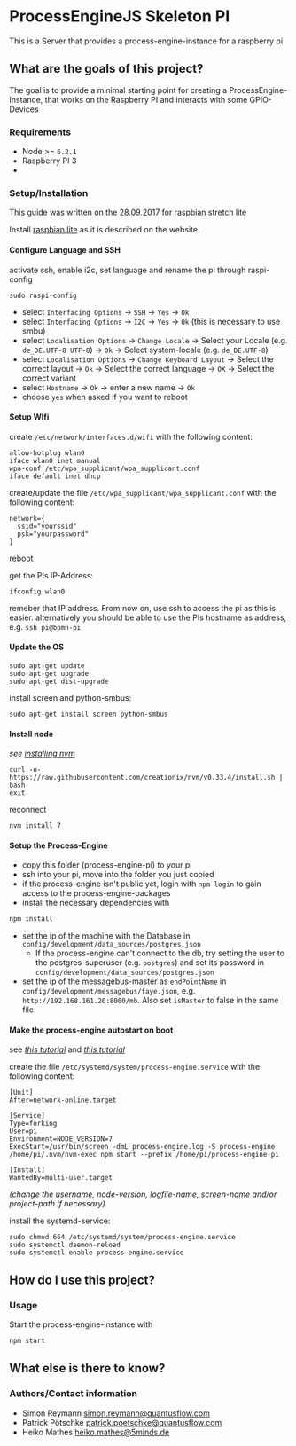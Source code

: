 # ProcessEngineJS Skeleton PI

This is a Server that provides a process-engine-instance for a raspberry pi

## What are the goals of this project?

The goal is to provide a minimal starting point for creating a ProcessEngine-Instance, that works on the Raspberry PI and interacts with some GPIO-Devices

### Requirements

- Node >= `6.2.1`
- Raspberry PI 3
- 

### Setup/Installation

This guide was written on the 28.09.2017 for raspbian stretch lite

Install [raspbian lite](https://www.raspberrypi.org/downloads/raspbian/) as it is described on the website.

#### Configure Language and SSH

activate ssh, enable i2c, set language and rename the pi through raspi-config
```
sudo raspi-config
```
- select `Interfacing Options` -> `SSH` -> `Yes` -> `Ok`
- select `Interfacing Options` -> `I2C` -> `Yes` -> `Ok` (this is necessary to use smbu)
- select `Localisation Options` -> `Change Locale` -> Select your Locale (e.g. `de_DE.UTF-8 UTF-8`) -> `Ok` -> Select system-locale (e.g. `de_DE.UTF-8`)
- select `Localisation Options` -> `Change Keyboard Layout` -> Select the correct layout -> `Ok` -> Select the correct language -> `OK` -> Select the correct variant
- select `Hostname` -> `Ok` -> enter a new name -> `Ok`
- choose `yes` when asked if you want to reboot

#### Setup WIfi

create `/etc/network/interfaces.d/wifi` with the following content:
```
allow-hotplug wlan0
iface wlan0 inet manual
wpa-conf /etc/wpa_supplicant/wpa_supplicant.conf
iface default inet dhcp
```

create/update the file `/etc/wpa_supplicant/wpa_supplicant.conf` with the following content:
```
network={
  ssid="yourssid"
  psk="yourpassword"
}
```
reboot

get the PIs IP-Address:
```
ifconfig wlan0
```
remeber that IP address. From now on, use ssh to access the pi as this is easier. alternatively you should be able to use the PIs hostname as address, e.g. `ssh pi@bpmn-pi`

#### Update the OS
```
sudo apt-get update
sudo apt-get upgrade
sudo apt-get dist-upgrade
```

install screen and python-smbus:
```
sudo apt-get install screen python-smbus
```

#### Install node
*see [installing nvm](https://github.com/creationix/nvm)*

```
curl -o- https://raw.githubusercontent.com/creationix/nvm/v0.33.4/install.sh | bash
exit
```

reconnect
```
nvm install 7
```

#### Setup the Process-Engine
- copy this folder (process-engine-pi) to your pi
- ssh into your pi, move into the folder you just copied
- if the process-engine isn't public yet, login with `npm login` to gain access to the process-engine-packages
- install the necessary dependencies with
```bash
npm install
```
- set the ip of the machine with the Database in `config/development/data_sources/postgres.json`
  - If the process-engine can't connect to the db, try setting the user to the postgres-superuser (e.g. `postgres`) and set its password in `config/development/data_sources/postgres.json`
- set the ip of the messagebus-master as `endPointName` in `config/development/messagebus/faye.json`, e.g. `http://192.168.161.20:8000/mb`. Also set `isMaster` to false in the same file

#### Make the process-engine autostart on boot
see *[this tutorial](https://linuxconfig.org/how-to-automatically-execute-shell-script-at-startup-boot-on-systemd-linux)* and *[this tutorial](https://gist.github.com/joepie91/73ce30dd258296bd24af23e9c5f761aa)*

create the file `/etc/systemd/system/process-engine.service` with the following content:
```
[Unit]
After=network-online.target

[Service]
Type=forking
User=pi
Environment=NODE_VERSION=7
ExecStart=/usr/bin/screen -dmL process-engine.log -S process-engine /home/pi/.nvm/nvm-exec npm start --prefix /home/pi/process-engine-pi

[Install]
WantedBy=multi-user.target
```
*(change the username, node-version, logfile-name, screen-name and/or project-path if necessary)*

install the systemd-service:
```
sudo chmod 664 /etc/systemd/system/process-engine.service
sudo systemctl daemon-reload
sudo systemctl enable process-engine.service
```

## How do I use this project?

### Usage

Start the process-engine-instance with
```bash
npm start
```

## What else is there to know?

### Authors/Contact information

- Simon Reymann <simon.reymann@quantusflow.com>
- Patrick Pötschke <patrick.poetschke@quantusflow.com>
- Heiko Mathes <heiko.mathes@5minds.de>

